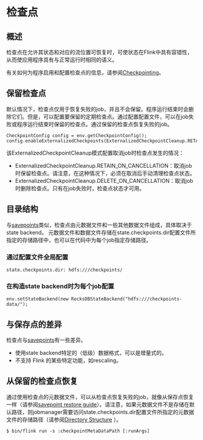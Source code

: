 # 检查点

## 概述

检查点在允许其状态和对应的流位置可恢复时，可使状态在Flink中具有容错性，从而使应用程序具有与正常运行时相同的语义。

有关如何为程序启用和配置检查点的信息，请参阅[Checkpointing](https://ci.apache.org/projects/flink/flink-docs-release-1.6/dev/stream/state/checkpointing.html)。

## 保留检查点

默认情况下，检查点仅用于恢复失败的job，并且不会保留。程序运行结束时会删除它们。但是，可以配置要保留的定期检查点。通过配置配置文件，可以在job失败或程序运行结束时保留的检查点。通过保留的检查点恢复失败的job。

```
CheckpointConfig config = env.getCheckpointConfig();
config.enableExternalizedCheckpoints(ExternalizedCheckpointCleanup.RETAIN_ON_CANCELLATION);
```
该ExternalizedCheckpointCleanup模式配置取消job时检查点发生的情况：
* ExternalizedCheckpointCleanup.RETAIN_ON_CANCELLATION：取消job时保留检查点。请注意，在这种情况下，必须在取消后手动清理检查点状态。
* ExternalizedCheckpointCleanup.DELETE_ON_CANCELLATION：取消job时删除检查点。只有在job失败时，检查点状态才可用。

## 目录结构

与[savepoints](https://ci.apache.org/projects/flink/flink-docs-release-1.6/ops/state/savepoints.html)类似，检查点由元数据文件和一些其他数据文件组成，具体取决于state backend。 元数据文件和数据文件存储在state.checkpoints.dir配置文件所指定的存储路径中，也可以在代码中为每个job指定存储路径。

### 通过配置文件全局配置
```
state.checkpoints.dir: hdfs:///checkpoints/
```
### 在构造state backend时为每个job配置
```
env.setStateBackend(new RocksDBStateBackend("hdfs:///checkpoints-data/");
```
## 与保存点的差异

检查点与[savepoints](https://ci.apache.org/projects/flink/flink-docs-release-1.6/ops/state/savepoints.html)有一些差异。
* 使用state backend特定的（低级）数据格式，可以是增量式的。
* 不支持 Flink 的某些特定功能，如rescaling。

## 从保留的检查点恢复

通过使用检查点的元数据文件，可以从检查点恢复失败的job，就像从保存点恢复一样（请参阅[savepoint restore guide](https://ci.apache.org/projects/flink/flink-docs-release-1.6/ops/cli.html#restore-a-savepoint)）。请注意，如果元数据文件不是存储在默认路径，则jobmanager需要访问state.checkpoints.dir配置文件所指定的元数据文件的存储路径（请参阅[Directory Structure](https://ci.apache.org/projects/flink/flink-docs-release-1.6/ops/state/checkpoints.html#directory-structure) ）。
```
$ bin/flink run -s :checkpointMetaDataPath [:runArgs]
```
